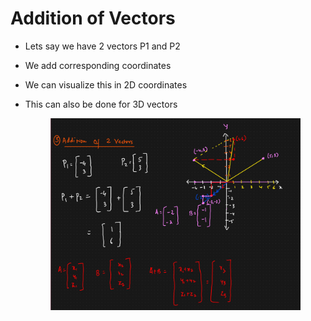 # Addition of Vectors

* Lets say we have 2 vectors P1 and P2
* We add corresponding coordinates
* We can visualize this in 2D coordinates
*   This can also be done for 3D vectors

    <figure><img src="../../.gitbook/assets/image (4) (1).png" alt=""><figcaption></figcaption></figure>
